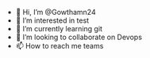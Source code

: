 - 👋 Hi, I’m @Gowthamn24
- 👀 I’m interested in test
- 🌱 I’m currently learning git
- 💞️ I’m looking to collaborate on Devops 
- 📫 How to reach me teams

<!---
Gowthamn24/Gowthamn24 is a ✨ special ✨ repository because its `README.md` (this file) appears on your GitHub profile.
You can click the Preview link to take a look at your changes.
--->
